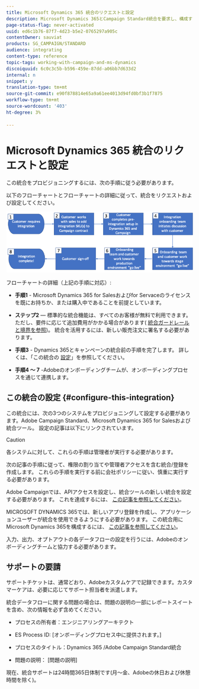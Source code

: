 ```yaml
---
title: Microsoft Dynamics 365 統合のリクエストと設定
description: Microsoft Dynamics 365とCampaign Standard統合を要求し、構成する方法を説明します
page-status-flag: never-activated
uuid: ed6c1b76-87f7-4d23-b5e2-0765297a905c
contentOwner: sauviat
products: SG_CAMPAIGN/STANDARD
audience: integrating
content-type: reference
topic-tags: working-with-campaign-and-ms-dynamics
discoiquuid: 6c0c3c5b-b596-459e-87dd-a06bb7d633d2
internal: n
snippet: y
translation-type: tm+mt
source-git-commit: e90f878814e65a9a61ee4013d94fd0bf3b1f7875
workflow-type: tm+mt
source-wordcount: '403'
ht-degree: 3%

---
```



# Microsoft Dynamics 365 統合のリクエストと設定

この統合をプロビジョニングするには、次の手順に従う必要があります。

以下のフローチャートとフローチャートの詳細に従って、統合をリクエストおよび設定してください。

![](assets/provisioning-wf.png)

フローチャートの詳細（上記の手順に対応）:

* **手順1** - Microsoft Dynamics 365 for Salesおよびfor Servaceのライセンスを既にお持ちか、または購入中であることを前提としています。

* **ステップ2** — 標準的な統合機能は、すべてのお客様が無料で利用できます。ただし、要件に応じて追加費用がかかる場合があります( [統合ガードレールと境界を参照](../../integrating/using/ms-dynamics-365-integration-guardrails.md))。 統合を活用するには、新しい販売注文に署名する必要があります。

* **手順3** - Dynamics 365とキャンペーンの統合前の手順を完了します。 詳しくは、「この統合の [設定](#configure-this-integration)」を参照してください。

* **手順4 ～ 7** -Adobeのオンボーディングチームが、オンボーディングプロセスを通じて連携します。

## この統合の設定 {#configure-this-integration}

この統合には、次の3つのシステムをプロビジョニングして設定する必要があります。Adobe Campaign Standard、Microsoft Dynamics 365 for Salesおよび統合ツール。 設定の記事は以下にリンクされています。

>[!CAUTION]
>
>各システムに対して、これらの手順は管理者が実行する必要があります。
>
>次の記事の手順に従って、権限の割り当てや管理者アクセスを含む統合/登録を作成します。  これらの手順を実行する前に会社ポリシーに従い、慎重に実行する必要があります。

Adobe Campaignでは、APIアクセスを設定し、統合ツールの新しい統合を設定する必要があります。 これを達成するには、 [この記事を参照してください](../../integrating/using/configure-adobe-io-for-ms-dynamic.md)。

MICROSOFT DYNAMICS 365では、新しいアプリ登録を作成し、アプリケーションユーザーが統合を使用できるようにする必要があります。  この統合用にMicrosoft Dynamics 365を構成するには、 [この記事を参照してください](../../integrating/using/configure-microsoft-dynamics-365-for-campaign-integration.md)。

入力、出力、オプトアウトの各データフローの設定を行うには、Adobeのオンボーディングチームと協力する必要があります。


## サポートの要請

サポートチケットは、通常どおり、Adobeカスタムケアで記録できます。カスタマーケアは、必要に応じてサポート担当者を派遣します。

統合データフローに関する問題の場合は、問題の説明の一部にレポートスイートを含め、次の情報を必ず含めてください。

* プロセスの所有者：エンジニアリングアーキテクト

* ES Process ID: [オンボーディングプロセス中に提供されます。]

* プロセスのタイトル：Dynamics 365 /Adobe Campaign Standard統合

* 問題の説明： [問題の説明]

現在、統合サポートは24時間365日体制です(月～金、Adobeの休日および休憩時間を除く)。